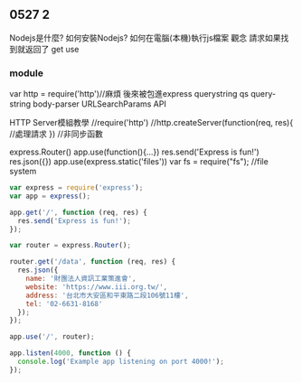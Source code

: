 ## 0527 2
Nodejs是什麼?
如何安裝Nodejs?
如何在電腦(本機)執行js檔案
觀念 請求如果找到就返回了
get
use

### module
var http = require('http')//麻煩 後來被包進express
querystring
qs
query-string
body-parser
    URLSearchParams API

HTTP Server模組教學 
//require('http')
//http.createServer(function(req, res){ //處理請求 })
//非同步函數 


express.Router()
app.use(function(){...})
res.send('Express is fun!')
res.json({})
app.use(express.static('files'))
var fs = require("fs"); //file system
```js
var express = require('express');
var app = express();

app.get('/', function (req, res) {
  res.send('Express is fun!');
});

var router = express.Router();

router.get('/data', function (req, res) {
  res.json({
    name: '財團法人資訊工業策進會',
    website: 'https://www.iii.org.tw/',
    address: '台北市大安區和平東路二段106號11樓',
    tel: '02-6631-8168'
  });
});

app.use('/', router);

app.listen(4000, function () {
  console.log('Example app listening on port 4000!');
});

```